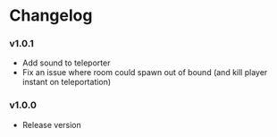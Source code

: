 # Changelog

### v1.0.1

- Add sound to teleporter
- Fix an issue where room could spawn out of bound (and kill player instant on teleportation)

### v1.0.0

- Release version

